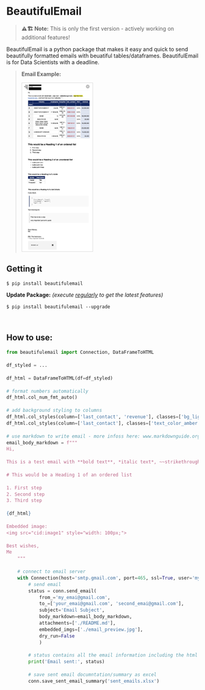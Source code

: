 # BeautifulEmail

> **⚠️🏗️️ Note:**
> This is only the first version - actively working on additional features!

BeautifulEmail is a python package that makes it easy and quick to send beautifully formatted emails with beuatiful tables/dataframes. BeautifulEmail is for Data Scientists with a deadline.
  
> **Email Example:**
> 
> <img src="https://github.com/vanalmsick/beautifulemail/raw/main/docs/docs/imgs/email_preview.jpg" alt="Email Preview" style="width:40%;border: 1px solid #D9D9D9;"/>

## Getting it

```console
$ pip install beautifulemail
```
**Update Package:** *(execute <ins>regularly</ins> to get the latest features)*
```console
$ pip install beautifulemail --upgrade
```
  
<br>
  
## How to use:

```python
from beautifulemail import Connection, DataFrameToHTML

df_styled = ...

df_html = DataFrameToHTML(df=df_styled)

# format numbers automatically 
df_html.col_num_fmt_auto()

# add background styling to columns
df_html.col_styles(column=['last_contact', 'revenue'], classes=['bg_light_blue'])
df_html.col_styles(column=['last_contact'], classes=['text_color_amber'])

# use markdown to write email - more infoss here: www.markdownguide.org/cheat-sheet/
email_body_markdown = f"""
Hi,

This is a test email with **bold text**, *italic text*, ~~strikethrough text~~, <mark>highlited text</mark>, [hyperlink text](https://www.google.com), and text that could be footnoted<note>[1]</note>.

# This would be a Heading 1 of an ordered list

1. First step
2. Second step
3. Third step

{df_html}

Embedded image:
<img src="cid:image1" style="width: 100px;">

Best wishes,
Me
    """

    # connect to email server
    with Connection(host='smtp.gmail.com', port=465, ssl=True, user='myemai@gmail.com', password='my_password') as conn:
        # send email
        status = conn.send_email(
            from_='my_emai@gmail.com',
            to_=['your_emai@gmail.com', 'second_emai@gmail.com'],
            subject='Email Subject',
            body_markdown=email_body_markdown,
            attachments=['./README.md'],
            embedded_imgs=['./email_preview.jpg'],
            dry_run=False
            )
        
        # status contains all the email information including the html body
        print('Email sent:', status)

        # save sent email documntation/summary as excel
        conn.save_sent_email_summary('sent_emails.xlsx')
```

<br><br>